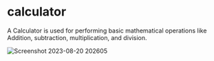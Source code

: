 # calculator
A Calculator is used for performing basic mathematical operations like Addition, subtraction, multiplication, and division.

![Screenshot 2023-08-20 202605](https://github.com/Knu09/calculator/assets/132640979/0875a76a-5ef0-413d-bf67-ca369b46b5ba)
